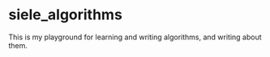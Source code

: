 # siele_algorithms
This is my playground for learning and writing algorithms, and writing about them.
